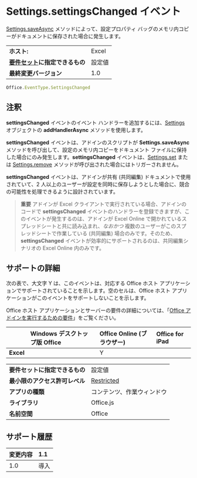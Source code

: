 

# Settings.settingsChanged イベント
[Settings.saveAsync](../../reference/shared/settings.saveasync.md) メソッドによって、設定プロパティ バッグのメモリ内コピーがドキュメントに保存された場合に発生します。

|||
|:-----|:-----|
|**ホスト:**|Excel |
|**[要件セット](../../docs/overview/specify-office-hosts-and-api-requirements.md)に指定できるもの**|設定値|
|**最終変更バージョン**|1.0|

```js
Office.EventType.SettingsChanged
```


## 注釈

**settingsChanged** イベントのイベント ハンドラーを追加するには、[Settings](../../reference/shared/settings.addhandlerasync.md) オブジェクトの **addHandlerAsync** メソッドを使用します。

**settingsChanged** イベントは、アドインのスクリプトが **Settings.saveAsync** メソッドを呼び出して、設定のメモリ内コピーをドキュメント ファイルに保持した場合にのみ発生します。**settingsChanged** イベントは、[Settings.set](../../reference/shared/settings.set.md) または [Settings.remove](../../reference/shared/settings.remove.md) メソッドが呼び出された場合にはトリガーされません。

**settingsChanged** イベントは、アドインが共有 (共同編集) ドキュメントで使用されていて、2 人以上のユーザーが設定を同時に保存しようとした場合に、競合の可能性を処理できるように設計されています。


 >**重要**  アドインが Excel クライアントで実行されている場合、アドインのコードで **settingsChanged** イベントのハンドラーを登録できますが、このイベントが発生するのは、アドインが Excel Online で開かれているスプレッドシートと共に読み込まれ、_なおかつ_ 複数のユーザーがこのスプレッドシートで作業している (共同編集) 場合のみです。そのため、**settingsChanged** イベントが効率的にサポートされるのは、共同編集シナリオの Excel Online 内のみです。


## サポートの詳細


次の表で、大文字 Y は、このイベントは、対応する Office ホスト アプリケーションでサポートされていることを示します。空のセルは、Office ホスト アプリケーションがこのイベントをサポートしないことを示します。

Office ホスト アプリケーションとサーバーの要件の詳細については、「[Office アドインを実行するための要件](../../docs/overview/requirements-for-running-office-add-ins.md)」をご覧ください。



||**Windows デスクトップ版 Office**|**Office Online (ブラウザー)**|**Office for iPad**|
|:-----|:-----|:-----|:-----|
|**Excel**||Y||

|||
|:-----|:-----|
|**要件セットに指定できるもの**|設定値|
|**最小限のアクセス許可レベル**|[Restricted](../../docs/develop/requesting-permissions-for-api-use-in-content-and-task-pane-add-ins.md)|
|**アプリの種類**|コンテンツ、作業ウィンドウ|
|**ライブラリ**|Office.js|
|**名前空間**|Office|

## サポート履歴




|**変更内容**|**1.1**|
|:-----|:-----|
|1.0|導入|
